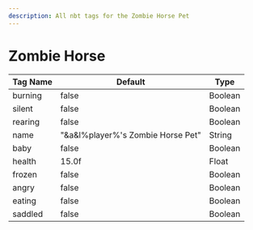 ```yaml
---
description: All nbt tags for the Zombie Horse Pet
---
```



# Zombie Horse

| Tag Name     | Default                                                            | Type                                         |
| - | - | - |
| burning | false | Boolean |
| silent | false | Boolean |
| rearing | false | Boolean |
| name | "&a&l%player%'s Zombie Horse Pet" | String |
| baby | false | Boolean |
| health | 15.0f | Float |
| frozen | false | Boolean |
| angry | false | Boolean |
| eating | false | Boolean |
| saddled | false | Boolean |
